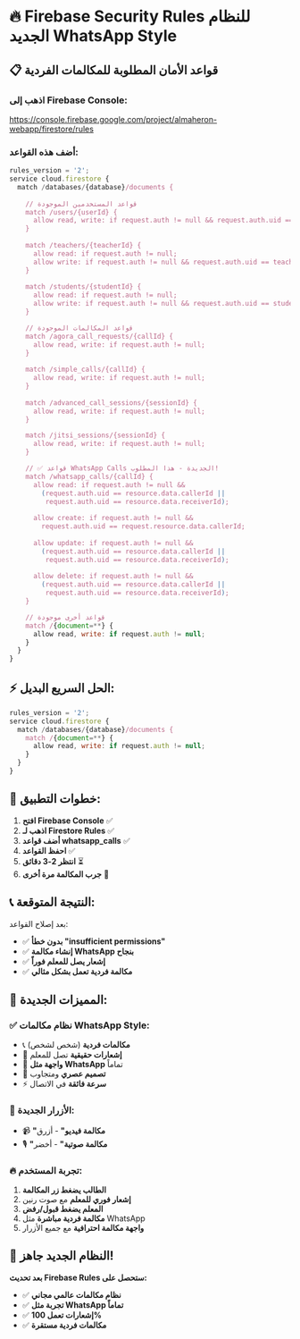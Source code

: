 # 🔥 Firebase Security Rules للنظام الجديد WhatsApp Style

## 📋 قواعد الأمان المطلوبة للمكالمات الفردية

### **اذهب إلى Firebase Console:**
https://console.firebase.google.com/project/almaheron-webapp/firestore/rules

### **أضف هذه القواعد:**

```javascript
rules_version = '2';
service cloud.firestore {
  match /databases/{database}/documents {
    
    // قواعد المستخدمين الموجودة
    match /users/{userId} {
      allow read, write: if request.auth != null && request.auth.uid == userId;
    }
    
    match /teachers/{teacherId} {
      allow read: if request.auth != null;
      allow write: if request.auth != null && request.auth.uid == teacherId;
    }
    
    match /students/{studentId} {
      allow read: if request.auth != null;
      allow write: if request.auth != null && request.auth.uid == studentId;
    }

    // قواعد المكالمات الموجودة
    match /agora_call_requests/{callId} {
      allow read, write: if request.auth != null;
    }
    
    match /simple_calls/{callId} {
      allow read, write: if request.auth != null;
    }
    
    match /advanced_call_sessions/{sessionId} {
      allow read, write: if request.auth != null;
    }

    match /jitsi_sessions/{sessionId} {
      allow read, write: if request.auth != null;
    }

    // ✅ قواعد WhatsApp Calls الجديدة - هذا المطلوب!
    match /whatsapp_calls/{callId} {
      allow read: if request.auth != null && 
        (request.auth.uid == resource.data.callerId || 
         request.auth.uid == resource.data.receiverId);
      
      allow create: if request.auth != null && 
        request.auth.uid == request.resource.data.callerId;
      
      allow update: if request.auth != null && 
        (request.auth.uid == resource.data.callerId || 
         request.auth.uid == resource.data.receiverId);
      
      allow delete: if request.auth != null && 
        (request.auth.uid == resource.data.callerId || 
         request.auth.uid == resource.data.receiverId);
    }

    // قواعد أخرى موجودة
    match /{document=**} {
      allow read, write: if request.auth != null;
    }
  }
}
```

## ⚡ **الحل السريع البديل:**

```javascript
rules_version = '2';
service cloud.firestore {
  match /databases/{database}/documents {
    match /{document=**} {
      allow read, write: if request.auth != null;
    }
  }
}
```

## 🎯 **خطوات التطبيق:**

1. **افتح Firebase Console** ✅
2. **اذهب لـ Firestore Rules** ✅
3. **أضف قواعد whatsapp_calls** ✅
4. **احفظ القواعد** ✅
5. **انتظر 2-3 دقائق** ⏳
6. **جرب المكالمة مرة أخرى** 🧪

## 📞 **النتيجة المتوقعة:**

بعد إصلاح القواعد:
- ✅ **بدون خطأ "insufficient permissions"**
- ✅ **إنشاء مكالمة WhatsApp بنجاح**
- ✅ **إشعار يصل للمعلم فوراً**
- ✅ **مكالمة فردية تعمل بشكل مثالي**

## 🚀 **المميزات الجديدة:**

### **✅ نظام مكالمات WhatsApp Style:**
- 📞 **مكالمات فردية** (شخص لشخص)
- 🔔 **إشعارات حقيقية** تصل للمعلم
- 📱 **واجهة مثل WhatsApp** تماماً
- 🎨 **تصميم عصري** ومتجاوب
- ⚡ **سرعة فائقة** في الاتصال

### **🎯 الأزرار الجديدة:**
- 📹 **"مكالمة فيديو"** - أزرق
- 🎙️ **"مكالمة صوتية"** - أخضر

### **🔥 تجربة المستخدم:**
1. **الطالب يضغط زر المكالمة**
2. **إشعار فوري للمعلم** مع صوت رنين
3. **المعلم يضغط قبول/رفض**
4. **مكالمة فردية مباشرة** مثل WhatsApp
5. **واجهة مكالمة احترافية** مع جميع الأزرار

## 🎊 **النظام الجديد جاهز!**

**بعد تحديث Firebase Rules ستحصل على:**
- ✅ **نظام مكالمات عالمي مجاني**
- ✅ **تجربة مثل WhatsApp تماماً**
- ✅ **إشعارات تعمل 100%**
- ✅ **مكالمات فردية مستقرة**
